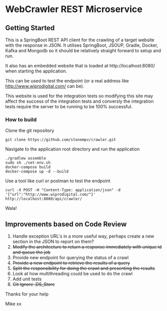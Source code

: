# WebCrawler REST Microservice

## Getting Started
This is a SpringBoot REST API client for the crawling of a target website with the response in JSON.
It utilises SpringBoot, JSOUP, Gradle, Docker, Kafka and Mongodb so it should be relatively straight forward to setup and run.

It also has an embedded website that is loaded at http://localhost:8080/ when starting the application.

This can be used to test the endpoint (or a real address like http://www.wiprodigital.com/ can be).

This website is used for the integration tests so modifying this site may affect the success of the integration tests and conversly the integration tests require the server to be running to be 100% successful.

### How to build
Clone the git repository
```
git clone https://github.com/stonempv/crawler.git
```

Navigate to the application root directory and run the application
```
./gradlew assemble
sudo sh ./set-env.sh
docker-compose build
docker-compose up -d --build
```

Use a tool like curl or postman to test the endpoint
```
curl -X POST -H "Content-Type: application/json" -d '{"url":"http://www.wiprodigital.com/"}' http://localhost:8080/api/crawler/
```

Wala!


## Improvements based on Code Review
1. Handle exception URL's in a more useful way, perhaps create a new section in the JSON to report on them?
2. ~~Modify the architecture to return a response immediately with unique id and queue the job~~
3. Provide new endpoint for querying the status of a crawl
4. ~~Provide a new endpoint to retrieve the results of a query~~
5. ~~Split the responsibility for doing the crawl and presenting the results~~
6. Look at how multithreading could be used to do the crawl
7. Add unit tests
8. ~~Git Ignore .DS_Store~~


Thanks for your help

Mike xx

